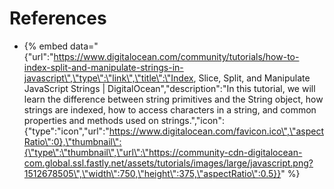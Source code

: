 # References

* {% embed data="{\"url\":\"https://www.digitalocean.com/community/tutorials/how-to-index-split-and-manipulate-strings-in-javascript\",\"type\":\"link\",\"title\":\"Index, Slice, Split, and Manipulate JavaScript Strings \| DigitalOcean\",\"description\":\"In this tutorial, we will learn the difference between string primitives and the String object, how strings are indexed, how to access characters in a string, and common properties and methods used on strings.\",\"icon\":{\"type\":\"icon\",\"url\":\"https://www.digitalocean.com/favicon.ico\",\"aspectRatio\":0},\"thumbnail\":{\"type\":\"thumbnail\",\"url\":\"https://community-cdn-digitalocean-com.global.ssl.fastly.net/assets/tutorials/images/large/javascript.png?1512678505\",\"width\":750,\"height\":375,\"aspectRatio\":0.5}}" %}



